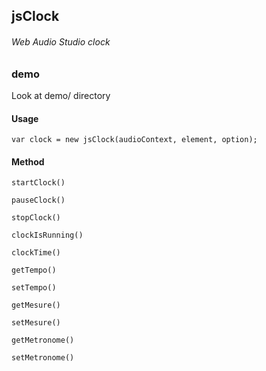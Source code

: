 ## jsClock
###### Web Audio Studio clock

### demo
Look at demo/ directory

#### Usage

`var clock = new jsClock(audioContext, element, option);`

#### Method

	startClock()

	pauseClock()

	stopClock()

	clockIsRunning()

	clockTime()

	getTempo()
	
	setTempo()

	getMesure()

	setMesure()

	getMetronome()
	
	setMetronome()


